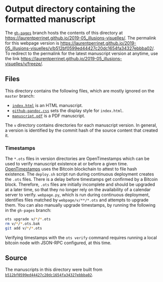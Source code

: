 # Output directory containing the formatted manuscript

The [`gh-pages`](https://github.com/laurentperrinet/2019-05_illusions-visuelles/tree/gh-pages) branch hosts the contents of this directory at https://laurentperrinet.github.io/2019-05_illusions-visuelles/.
The permalink for this webpage version is https://laurentperrinet.github.io/2019-05_illusions-visuelles/v/b512bf0599ed44427c20dc1654fa34327ebbba02/.
To redirect to the permalink for the latest manuscript version at anytime, use the link https://laurentperrinet.github.io/2019-05_illusions-visuelles/v/freeze/.

## Files

This directory contains the following files, which are mostly ignored on the `master` branch:

+ [`index.html`](index.html) is an HTML manuscript.
+ [`github-pandoc.css`](github-pandoc.css) sets the display style for `index.html`.
+ [`manuscript.pdf`](manuscript.pdf) is a PDF manuscript.

The `v` directory contains directories for each manuscript version.
In general, a version is identified by the commit hash of the source content that created it.

### Timestamps

The `*.ots` files in version directories are OpenTimestamps which can be used to verify manuscript existence at or before a given time.
[OpenTimestamps](https://opentimestamps.org/) uses the Bitcoin blockchain to attest to file hash existence.
The `deploy.sh` script run during continuous deployment creates the `.ots` files.
There is a delay before timestamps get confirmed by a Bitcoin block.
Therefore, `.ots` files are initially incomplete and should be upgraded at a later time, so that they no longer rely on the availability of a calendar server to verify.
`webpage.py`, which is run during continuous deployment, identifies files matched by `webpage/v/**/*.ots` and attempts to upgrade them.
You can also manually upgrade timestamps, by running the following in the `gh-pages` branch:

```sh
ots upgrade v/*/*.ots
rm v/*/*.ots.bak
git add v/*/*.ots
```

Verifying timestamps with the `ots verify` command requires running a local bitcoin node with JSON-RPC configured, at this time.

## Source

The manuscripts in this directory were built from
[`b512bf0599ed44427c20dc1654fa34327ebbba02`](https://github.com/laurentperrinet/2019-05_illusions-visuelles/commit/b512bf0599ed44427c20dc1654fa34327ebbba02).

